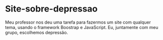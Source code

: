 # Site-sobre-depressao
Meu professor nos deu uma tarefa para fazermos um site com qualquer tema, usando o framework Boostrap e JavaScript. Eu, juntamente com meu grupo, escolhemos depressão.
